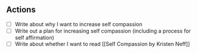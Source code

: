 ## Actions
- [ ] Write about why I want to increase self compassion
- [ ] Write out a plan for increasing self compassion (including a process for self affirmation)
- [ ] Write about whether I want to read [[Self Compassion by Kristen Neff]]